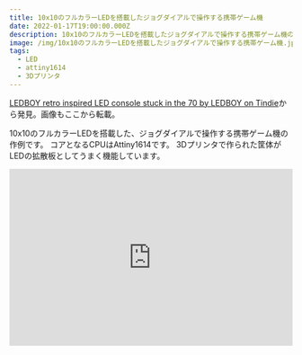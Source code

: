 ```yaml
---
title: 10x10のフルカラーLEDを搭載したジョグダイアルで操作する携帯ゲーム機
date: 2022-01-17T19:00:00.000Z
description: 10x10のフルカラーLEDを搭載したジョグダイアルで操作する携帯ゲーム機の作例を紹介します
image: /img/10x10のフルカラーLEDを搭載したジョグダイアルで操作する携帯ゲーム機.jpg
tags:
  - LED
  - attiny1614
  - 3Dプリンタ
---
```

[LEDBOY retro inspired LED console stuck in the 70 by LEDBOY on Tindie](https://www.tindie.com/products/fanfirt/ledboy-retro-inspired-led-console-stuck-in-the-70/)から発見。画像もここから転載。

10x10のフルカラーLEDを搭載した、ジョグダイアルで操作する携帯ゲーム機の作例です。
コアとなるCPUはAttiny1614です。
3Dプリンタで作られた筐体がLEDの拡散板としてうまく機能しています。

<iframe width="100%" height="315" src="https://www.youtube.com/embed/JVJ3g5iHm30" title="YouTube video player" frameborder="0" allow="accelerometer; autoplay; clipboard-write; encrypted-media; gyroscope; picture-in-picture" allowfullscreen></iframe>

